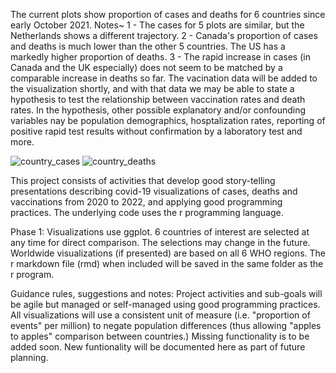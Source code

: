 The current plots show proportion of cases and deaths for 6 countries since early October 2021. 
Notes~
1 - The cases for 5 plots are similar, but the Netherlands shows a different trajectory.
2 - Canada's proportion of cases and deaths is much lower than the other 5 countries. The US has a markedly higher proportion of deaths.
3 - The rapid increase in cases (in Canada and the UK especially) does not seem to be matched by a comparable increase in deaths so far. 
The vacination data will be added to the visualization shortly, and with that data we may be able to state a hypothesis to test the relationship between vaccination rates and death rates. In the hypothesis, other possible explanatory and/or confounding variables nay be population demographics, hosptalization rates, reporting of positive rapid test results without confirmation by a laboratory test and more.

![country_cases](https://user-images.githubusercontent.com/80735707/147724805-49dcc2e2-6a9f-41f3-b5a9-4547039d990f.png)
![country_deaths](https://user-images.githubusercontent.com/80735707/147724812-ba7242b3-c90e-4791-a17f-98f05cc8f188.png)

This project consists of activities that develop good story-telling presentations describing covid-19 visualizations of cases, deaths and vaccinations from 2020 to 2022, and applying good programming practices. The underlying code uses the r programming language.

Phase 1: Visualizations use ggplot.
6 countries of interest are selected at any time for direct comparison. The selections may change in the future. 
Worldwide visualizations (if presented) are based on all 6 WHO regions.
The r markdown file (rmd) when included will be saved in the same folder as the r program. 

Guidance rules, suggestions and notes:
Project activities and sub-goals will be agile but managed or self-managed using good programming practices.
All visualizations will use a consistent unit of measure (i.e. "proportion of events" per million) to negate population differences (thus allowing "apples to apples" comparison between countries.)
Missing functionality is to be added soon.
New funtionality will be documented here as part of future planning.
